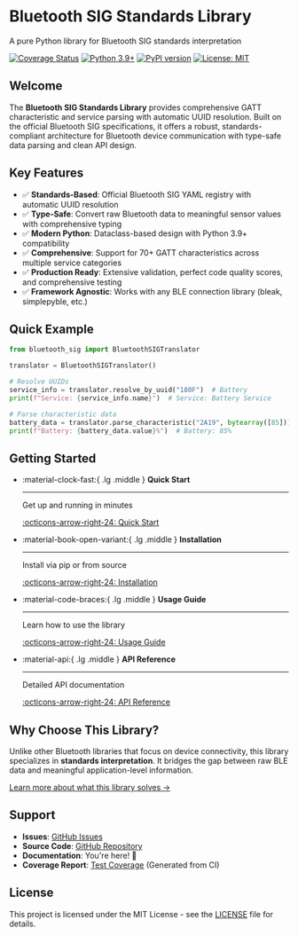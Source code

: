 # Bluetooth SIG Standards Library

A pure Python library for Bluetooth SIG standards interpretation

[![Coverage Status](https://img.shields.io/endpoint?url=https://ronanb96.github.io/bluetooth-sig-python/coverage/coverage-badge.json)](coverage/)
[![Python 3.9+](https://img.shields.io/badge/python-3.9+-blue.svg)](https://www.python.org/downloads/)
[![PyPI version](https://img.shields.io/pypi/v/bluetooth-sig.svg)](https://pypi.org/project/bluetooth-sig/)
[![License: MIT](https://img.shields.io/badge/License-MIT-yellow.svg)](https://opensource.org/licenses/MIT)

## Welcome

The **Bluetooth SIG Standards Library** provides comprehensive GATT characteristic and service parsing with automatic UUID resolution. Built on the official Bluetooth SIG specifications, it offers a robust, standards-compliant architecture for Bluetooth device communication with type-safe data parsing and clean API design.

## Key Features

- ✅ **Standards-Based**: Official Bluetooth SIG YAML registry with automatic UUID resolution
- ✅ **Type-Safe**: Convert raw Bluetooth data to meaningful sensor values with comprehensive typing
- ✅ **Modern Python**: Dataclass-based design with Python 3.9+ compatibility
- ✅ **Comprehensive**: Support for 70+ GATT characteristics across multiple service categories
- ✅ **Production Ready**: Extensive validation, perfect code quality scores, and comprehensive testing
- ✅ **Framework Agnostic**: Works with any BLE connection library (bleak, simplepyble, etc.)

## Quick Example

```python
from bluetooth_sig import BluetoothSIGTranslator

translator = BluetoothSIGTranslator()

# Resolve UUIDs
service_info = translator.resolve_by_uuid("180F")  # Battery
print(f"Service: {service_info.name}")  # Service: Battery Service

# Parse characteristic data
battery_data = translator.parse_characteristic("2A19", bytearray([85]))
print(f"Battery: {battery_data.value}%")  # Battery: 85%
```

## Getting Started

<div class="grid cards" markdown>

- :material-clock-fast:{ .lg .middle } __Quick Start__

    ---

    Get up and running in minutes

    [:octicons-arrow-right-24: Quick Start](quickstart.md)

- :material-book-open-variant:{ .lg .middle } __Installation__

    ---

    Install via pip or from source

    [:octicons-arrow-right-24: Installation](installation.md)

- :material-code-braces:{ .lg .middle } __Usage Guide__

    ---

    Learn how to use the library

    [:octicons-arrow-right-24: Usage Guide](usage.md)

- :material-api:{ .lg .middle } __API Reference__

    ---

    Detailed API documentation

    [:octicons-arrow-right-24: API Reference](api/core.md)

</div>

## Why Choose This Library?

Unlike other Bluetooth libraries that focus on device connectivity, this library specializes in **standards interpretation**. It bridges the gap between raw BLE data and meaningful application-level information.

[Learn more about what this library solves →](why-use.md)

## Support

- **Issues**: [GitHub Issues](https://github.com/RonanB96/bluetooth-sig-python/issues)
- **Source Code**: [GitHub Repository](https://github.com/RonanB96/bluetooth-sig-python)
- **Documentation**: You're here! 🎉
- **Coverage Report**: [Test Coverage](coverage/) (Generated from CI)

## License

This project is licensed under the MIT License - see the [LICENSE](https://github.com/RonanB96/bluetooth-sig-python/blob/main/LICENSE) file for details.
